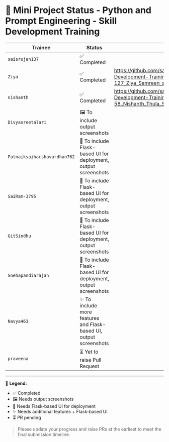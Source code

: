 # 🌟 Mini Project Status - Python and Prompt Engineering - Skill Development Training

| **Trainee**                         | **Status**                                                      | **Path**
|----------------------------------------|------------------------------------------------------------------|----------------------------------------------|
| `saisrujan137`                         | ✅ Completed                                                     |                                              |
| `Ziya`                                 | ✅ Completed                                     | https://github.com/saikrishnavadali05/SSSSO-RR-District-Skill-Development-Training/tree/master/may_2025_contributions/PY-F-127_Ziya_Samreen_submission/mini-project |
| `nishanth`                             |✅ Completed                                                 |https://github.com/saikrishnavadali05/SSSSO-RR-District-Skill-Development-Training/tree/master/may_2025_contributions/PY-M-58_Nishanth_Thula_Submission/Mini_Project/typing_speed_tester_flask|
| `Divyasreetalari`                      | 🖼️ To include output screenshots                                 |                                              |
| `Patnaiksaiharshavardhan762`          | 🔧 To include Flask-based UI for deployment, output screenshots                      |                            |
| `SaiRam-3795`                          | 🔧 To include Flask-based UI for deployment, output screenshots                      |                            |
| `GitSindhu`                            | 🔧 To include Flask-based UI for deployment, output screenshots                      |                             |
| `Snehapandiarajan`                     | 🔧 To include Flask-based UI for deployment, output screenshots                      |                            |
| `Navya463`                             | ✨ To include more features and Flask-based UI, output screenshots                  |                              |
| `praveena`                             | ⏳ Yet to raise Pull Request                                     |                                                |
  

---

📌 **Legend:**

- ✅ Completed  
- 🖼️ Needs output screenshots  
- 🔧 Needs Flask-based UI for deployment  
- ✨ Needs additional features + Flask-based UI  
- ⏳ PR pending

> Please update your progress and raise PRs at the earliest to meet the final submission timeline.

